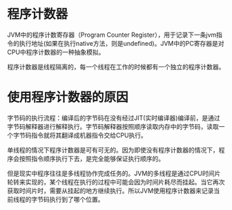 # 程序计数器

JVM中的程序计数寄存器（Program Counter Register），用于记录下一条jvm指令的执行地址(如果在执行native方法，则是undefined)。JVM中的PC寄存器是对CPU中程序计数器的一种抽象模拟。

程序计数器是线程隔离的，每一个线程在工作的时候都有一个独立的程序计数器。

# 使用程序计数器的原因

字节码的执行流程：编译后的字节码在没有经过JIT(实时编译器)编译前，是通过字节码解释器进行解释执行。字节码解释器按照顺序读取内存中的字节码，读取一个字节码指令就将其翻译成机器指令交给CPU执行。

单线程的情况下程序计数器是可有可无的。因为即使没有程序计数器的情况下，程序会按照指令顺序执行下去，是完全能够保证执行顺序的。

但是现实中程序往往是多线程协作完成任务的。JVM的多线程是通过CPU时间片轮转来实现的，某个线程在执行的过程中可能会因为时间片耗尽而挂起。当它再次获取时间片时，需要从挂起的地方继续执行。所以JVM使用程序计数器来记录当前线程的字节码执行到了哪个位置。
